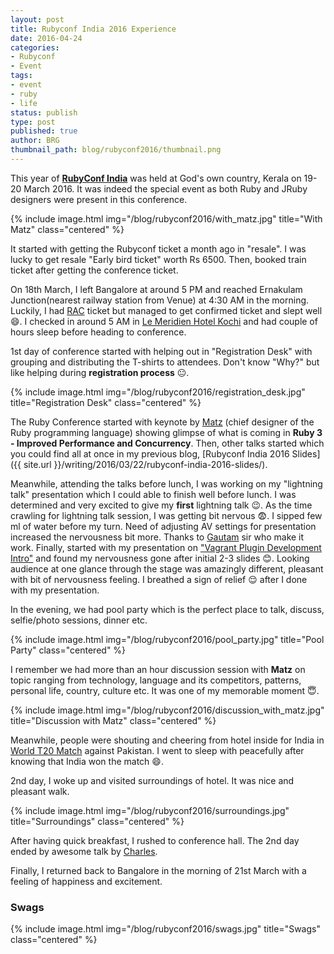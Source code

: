 ```yaml
---
layout: post
title: Rubyconf India 2016 Experience
date: 2016-04-24
categories:
- Rubyconf
- Event
tags:
- event
- ruby
- life
status: publish
type: post
published: true
author: BRG
thumbnail_path: blog/rubyconf2016/thumbnail.png
---
```


This year of [**RubyConf India**](http://rubyconfindia.org 'Awesome Conf') was
held at God's own country, Kerala on 19-20 March 2016. It was indeed the special
event as both Ruby and JRuby designers were present in this conference.

{% include image.html
           img="/blog/rubyconf2016/with_matz.jpg"
           title="With Matz"
           class="centered"
%}

It started with getting the Rubyconf ticket a month ago in "resale". I was lucky
to get resale "Early bird ticket" worth Rs 6500. Then, booked train ticket after
getting the conference ticket.

On 18th March, I left Bangalore at around 5 PM and reached
Ernakulam Junction(nearest railway station from Venue) at 4:30 AM in the morning.
Luckily, I had [RAC](https://en.wikipedia.org/wiki/Reservation_against_Cancellation)
ticket but managed to get confirmed ticket and slept well :smile:.
I checked in around 5 AM in [Le Meridien Hotel Kochi](http://www.lemeridienkochi.com) and
had couple of hours sleep before heading to conference.

1st day of conference started with helping out in "Registration Desk" with grouping and
distributing the T-shirts to attendees. Don't know "Why?" but like helping during
**registration process** :neutral_face:.

{% include image.html
           img="/blog/rubyconf2016/registration_desk.jpg"
           title="Registration Desk"
           class="centered"
%}

The Ruby Conference started with keynote by
[Matz](https://en.wikipedia.org/wiki/Yukihiro_Matsumoto) (chief designer of the Ruby
programming language) showing glimpse of what is coming in **Ruby 3 - Improved Performance
 and Concurrency**. Then, other talks started which you could find all at once in
my previous blog, [Rubyconf India 2016 Slides]({{ site.url }}/writing/2016/03/22/rubyconf-india-2016-slides/).

Meanwhile, attending the talks before lunch, I was working on my "lightning talk"
presentation which I could able to finish well before lunch. I was determined and very excited to
give my **first** lightning talk :wink:. As the time crawling for lightning talk session,
I was getting bit nervous :fearful:. I sipped few ml of water before my turn.
Need of adjusting AV settings for presentation increased the nervousness bit more.
Thanks to [Gautam](https://twitter.com/gautamrege) sir who make it work.
Finally, started with my presentation on ["Vagrant Plugin Development Intro"](http://www.slideshare.net/randomaccessman/vagrant-plugin-development-intro) and found my nervousness gone after initial 2-3 slides
:blush:. Looking audience at one glance through the stage was amazingly different,
pleasant with bit of nervousness feeling. I breathed a sign of relief :relieved: after I
done with my presentation.

In the evening, we had pool party which is the perfect place to talk, discuss, selfie/photo sessions,
dinner etc.

{% include image.html
           img="/blog/rubyconf2016/pool_party.jpg"
           title="Pool Party"
           class="centered"
%}

I remember we had more than an hour discussion session with **Matz** on topic ranging
from technology, language and its competitors, patterns, personal life, country, culture etc.
It was one of my memorable moment :innocent:.

{% include image.html
           img="/blog/rubyconf2016/discussion_with_matz.jpg"
           title="Discussion with Matz"
           class="centered"
%}

Meanwhile, people were shouting and cheering from hotel inside for India in
[World T20 Match](http://www.espncricinfo.com/icc-world-twenty202016/engine/match/951341.html)
against Pakistan.
I went to sleep with peacefully after knowing that India won the match :smile:.

2nd day, I woke up and visited surroundings of hotel. It was nice and pleasant walk.

{% include image.html
           img="/blog/rubyconf2016/surroundings.jpg"
           title="Surroundings"
           class="centered"
%}

After having quick breakfast, I rushed to conference hall. The 2nd day ended by awesome
talk by [Charles](https://twitter.com/headius 'JRuby Dsigner').

Finally, I returned back to Bangalore in the morning of 21st March with a feeling of happiness
and excitement.

### Swags

{% include image.html
           img="/blog/rubyconf2016/swags.jpg"
           title="Swags"
           class="centered"
%}
